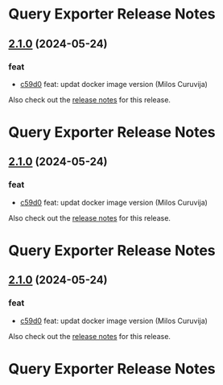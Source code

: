 # Query Exporter Release Notes

## [2.1.0](https://github.com/curuvija/query-exporter/releases/2.1.0) (2024-05-24)

### feat

* [c59d0](https://github.com/curuvija/query-exporter/commit/c59d06336995e4bc24eded0233b670f1c56928ab) feat: updat docker image version (Milos Curuvija)


Also check out the [release notes](https://github.com/curuvija/query-exporter/blob/master/RELEASE_NOTES.md#) for this release.
# Query Exporter Release Notes

## [2.1.0](https://github.com/curuvija/query-exporter/releases/2.1.0) (2024-05-24)

### feat

* [c59d0](https://github.com/curuvija/query-exporter/commit/c59d06336995e4bc24eded0233b670f1c56928ab) feat: updat docker image version (Milos Curuvija)


Also check out the [release notes](https://github.com/curuvija/query-exporter/blob/master/RELEASE_NOTES.md#) for this release.
# Query Exporter Release Notes

## [2.1.0](https://github.com/curuvija/query-exporter/releases/2.1.0) (2024-05-24)

### feat

* [c59d0](https://github.com/curuvija/query-exporter/commit/c59d06336995e4bc24eded0233b670f1c56928ab) feat: updat docker image version (Milos Curuvija)


Also check out the [release notes](https://github.com/curuvija/query-exporter/blob/master/RELEASE_NOTES.md#) for this release.
# Query Exporter Release Notes

